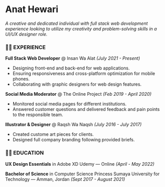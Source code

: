 # Anat Hewari
*A creative and dedicated individual with full stack web development
experience looking to utilize my creativity and problem-solving skills in a UI/UX
designer role.*

### 👩‍💻 EXPERIENCE
__Full Stack Web Developer__ @ Insan Wa Alat *(July 2021 - Present)*
- Designing front-end and back-end for web applications.
- Ensuring responsiveness and cross-platform optimization for
mobile phones.
- Collaborating with graphic designers for web design
features.

__Social Media Moderator__ @ The Online Project *(Feb 2019 - April 2020)*
- Monitored social media pages for different institutions.
- Answered customer questions and delivered feedback and pain points to the
responsible team.

__Illustrator & Designer__ @ Raqsh Wa Naqsh *(July 2016 - July 2017)*
- Created custome art pieces for clients.
- Designed full company branding following provided briefs.

### 👩‍🎓 EDUCATION
__UX Design Essentials__ in Adobe XD
Udemy — Online *(April - May 2022)*

__Bachelor of Science__ in Computer Science
Princess Sumaya University for Technology — Amman, Jordan *(Sept 2017 - August 2021)*
